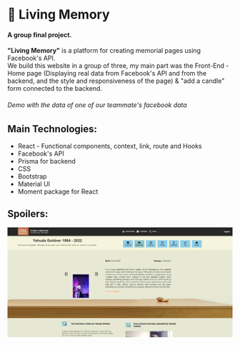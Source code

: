 # 📖 Living Memory
#### A group final project.<br />
<b>"Living Memory"</b> is a platform for creating memorial pages using Facebook's API.<br />
We build this website in a group of three, my main part was the Front-End -<br />
Home page (Displaying real data from Facebook's API and from the backend, and the style and responsiveness of the page) & "add a candle" form connected to the backend.
<br />

###### Demo with the data of one of our teammate's facebook data

## Main Technologies:
- React - Functional components, context, link, route and Hooks
- Facebook's API
- Prisma for backend
- CSS
- Bootstrap
- Material UI
- Moment package for React

## Spoilers:
  ![Website screenshot](./Screenshot.png)

